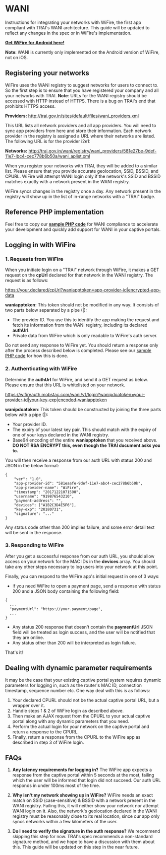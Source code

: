 # WANI
Instructions for integrating your networks with WiFire, the first app compliant with TRAI's WANI architecture.
This guide will be updated to reflect any changes in the spec or in WiFire's implementation.

[**Get WiFire for Android here!**](https://play.google.com/store/apps/details?id=com.mobstac.wildfire&hl=en)

**Note**: WANI is currently only implemented on the Android version of WiFire, not on iOS.

## Registering your networks
WiFire uses the WANI registry to suggest networks for users to connect to. So the first step is to ensure that you have registered your company and all your networks with TRAI. **Note**: URLs for the WANI registry should be accessed with HTTP instead of HTTPS. There is a bug on TRAI's end that prohibits HTTPS access.

**Providers:** http://trai.gov.in/sites/default/files/wani_providers.xml

This URL lists all network providers and all app providers. You will need to sync app providers from here and store their information. Each network provider in the registry is assigned a URL where their networks are listed. The following URL is for the provider i2e1: 

**Networks:** http://trai.gov.in/wani/registry/wani_providers/581e27be-9def-11e7-lbc4-cec778b6b50a/wani_aplist.xml

When you register your networks with TRAI, they will be added to a similar list. Please ensure that you provide accurate geolocation, SSID, BSSID, and CPURL. WiFire will attempt WANI login only if the network's SSID and BSSID matches exactly with a network present in the WANI registry.

WiFire syncs changes in the registry once a day. Any network present in the registry will show up in the list of in-range networks with a "TRAI" badge.

## Reference PHP implementation

Feel free to copy our [**sample PHP code**](https://github.com/WiFire/WANI/tree/master/php) for WANI compliance to accelerate your development and quickly add support for WANI in your captive portals.

## Logging in with WiFire

### 1. Requests from WiFire
When you initiate login on a "TRAI" network through WiFire, it makes a GET request on the **cpUrl** declared for that network in the WANI registry. The request is as follows:

https://your.declared/cpUrl?waniapptoken=app-provider-id|encrypted-app-data

**waniapptoken:** This token should not be modified in any way. It consists of two parts below separated by a pipe (|):
- The provider ID. You use this to identify the app making the request and fetch its information from the WANI registry, including its declared **authUrl**.
- Private data from WiFire which is only readable to WiFire's auth server.

Do not send any response to WiFire yet. You should return a response only after the process described below is completed. Please see our [sample PHP code](https://github.com/WiFire/WANI/tree/master/php) for how this is done.

### 2. Authenticating with WiFire
Determine the **authUrl** for WiFire, and send it a GET request as below. Please ensure that this URL is whitelisted on your network.

https://wifireauth.mobstac.com/wani/v1/login?wanipdoatoken=your-provider-id|your-key-exp|encoded-waniapptoken

**wanipdoatoken**: This token should be constructed by joining the three parts below with a pipe (|):
- Your provider ID.
- The expiry of your latest key pair. This should match with the expiry of one of your keys declared in the WANI registry.
- Base64 encoding of the entire **waniapptoken** that you received above. **DO NOT RSA ENCRYPT this, even though the TRAI document asks you to.**

You will then receive a response from our auth URL with status 200 and JSON in the below format:

```
{
    "ver": "1.0",
    "app-provider-id": "581eaafe-9def-11e7-abc4-cec278b6b50k",
    "app-provider-name": "WiFire",
    "timestamp": "20171221071500",
    "username": "919876543210",
    "payment-address": "",
    "devices": ["A1B2C3D4E5F6"],
    "key-exp": "20180731",
    "signature": "..."
}
```

Any status code other than 200 implies failure, and some error detail text will be sent in the response.

### 3. Responding to WiFire
After you get a successful response from our auth URL, you should allow access on your network for the MAC IDs in the **devices** array. You should take any other steps necessary to log users into your network at this point.

Finally, you can respond to the WiFire app's initial request in one of 3 ways:
- If you need WiFire to open a payment page, send a response with status 200 and a JSON body containing the following field:
```
{
  ...
  "paymentUrl": "https://your.payment/page",
  ...
}
```
- Any status 200 response that doesn't contain the **paymentUrl** JSON field will be treated as login success, and the user will be notified that they are online.
- Any status other than 200 will be interpreted as login failure.

That's it!

## Dealing with dynamic parameter requirements
It may be the case that your existing captive portal system requires dynamic parameters for logging in, such as the router's MAC ID, connection timestamp, sequence number etc. One way deal with this is as follows:

1. Your declared CPURL should not be the actual captive portal URL, but a wrapper over it.
2. Handle steps 1 & 2 of WiFire login as described above.
3. Then make an AJAX request from the CPURL to your actual captive portal along with any dynamic parameters that you need.
4. Perform the actual login for your network on the captive portal and return a response to the CPURL.
5. Finally, return a response from the CPURL to the WiFire app as described in step 3 of WiFire login.

## FAQs

1. **Any latency requirements for logging in?** The WiFire app expects a response from the captive portal within 5 seconds at the most, failing which the user will be informed that login did not succeed. Our auth URL responds in under 100ms most of the time.

2. **Why isn't my network showing up in WiFire?** WiFire needs an exact match on SSID (case-sensitive) & BSSID with a network present in the WANI registry. Failing this, it will neither show your network nor attempt WANI login on it. Also, the network's geolocation declared in the WANI registry must be reasonably close to its real location, since our app only syncs networks within a few kilometers of the user.

3. **Do I need to verify the signature in the auth response?** We recommend skipping this step for now. TRAI's spec recommends a non-standard signature method, and we hope to have a discussion with them about this. This guide will be updated on this step in the near future.
